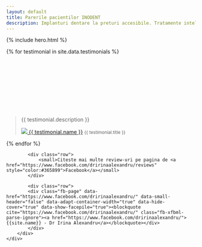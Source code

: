 ```yaml
---
layout: default
title: Parerile pacientilor INODENT
description: Implanturi dentare la preturi accesibile. Tratamente inteligente si abordare prietenoasa.
---
```


<!-- Start Hero -->

{% include hero.html %}

<!-- End Hero -->



<!-- Start Testimonials -->
<div id="testimonials" class="testimonials parallax" >
    <div class="overlay-container">
        <div class="overlay"></div>
        <div class="container-fluid">
            <div>
                {% for testimonial in site.data.testimonials %}
                    <div class="testimonial-item">
                        <svg class="icon icon-quote-left"><use xlink:href="#icon-quote-left"></use></svg>
                        <blockquote>
                            <p>{{ testimonial.description }}</p>
                            <footer>
                                <a href="{{ testimonial.link}}" class="testimonial-link"><img  rel="nofollow" src="https://graph.facebook.com/{{ testimonial.fbid }}/picture?type=normal"/> {{ testimonial.name }}</a>
                                <small>{{ testimonial.title }}</small>
                            </footer>
                        </blockquote>
                    </div>
                {% endfor %}
            </div>
            
            
            <div class="row">
                <small>Citeste mai multe review-uri pe pagina de <a href="https://www.facebook.com/dririnaalexandru/reviews" style="color:#365899">Facebook</a></small>
            </div>
        
            <div class="row">
            <div class="fb-page" data-href="https://www.facebook.com/dririnaalexandru/" data-small-header="false" data-adapt-container-width="true" data-hide-cover="true" data-show-facepile="true"><blockquote cite="https://www.facebook.com/dririnaalexandru/" class="fb-xfbml-parse-ignore"><a href="https://www.facebook.com/dririnaalexandru/">{{site.name}} - Dr Irina Alexandru</a></blockquote></div>
            </div>
        </div>
    </div>
</div>
<!-- End Testimonials -->